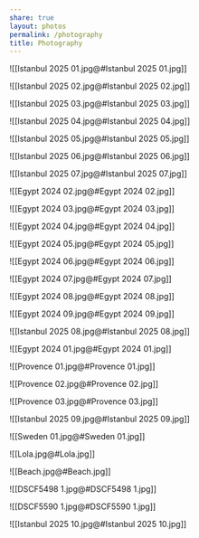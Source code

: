```yaml
---
share: true
layout: photos
permalink: /photography
title: Photography
---
```



![[Istanbul 2025 01.jpg@#Istanbul 2025 01.jpg]]

![[Istanbul 2025 02.jpg@#Istanbul 2025 02.jpg]]

![[Istanbul 2025 03.jpg@#Istanbul 2025 03.jpg]]

![[Istanbul 2025 04.jpg@#Istanbul 2025 04.jpg]]

![[Istanbul 2025 05.jpg@#Istanbul 2025 05.jpg]]

![[Istanbul 2025 06.jpg@#Istanbul 2025 06.jpg]]

![[Istanbul 2025 07.jpg@#Istanbul 2025 07.jpg]]

![[Egypt 2024 02.jpg@#Egypt 2024 02.jpg]]

![[Egypt 2024 03.jpg@#Egypt 2024 03.jpg]]

![[Egypt 2024 04.jpg@#Egypt 2024 04.jpg]]

![[Egypt 2024 05.jpg@#Egypt 2024 05.jpg]]

![[Egypt 2024 06.jpg@#Egypt 2024 06.jpg]]

![[Egypt 2024 07.jpg@#Egypt 2024 07.jpg]]

![[Egypt 2024 08.jpg@#Egypt 2024 08.jpg]]

![[Egypt 2024 09.jpg@#Egypt 2024 09.jpg]]

![[Istanbul 2025 08.jpg@#Istanbul 2025 08.jpg]]

![[Egypt 2024 01.jpg@#Egypt 2024 01.jpg]]

![[Provence 01.jpg@#Provence 01.jpg]]

![[Provence 02.jpg@#Provence 02.jpg]]

![[Provence 03.jpg@#Provence 03.jpg]]

![[Istanbul 2025 09.jpg@#Istanbul 2025 09.jpg]]

![[Sweden 01.jpg@#Sweden 01.jpg]]

![[Lola.jpg@#Lola.jpg]]

![[Beach.jpg@#Beach.jpg]]

![[DSCF5498 1.jpg@#DSCF5498 1.jpg]]

![[DSCF5590 1.jpg@#DSCF5590 1.jpg]]

![[Istanbul 2025 10.jpg@#Istanbul 2025 10.jpg]]